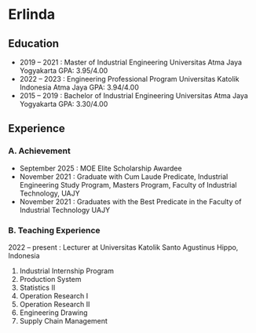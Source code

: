 # Erlinda

## Education
- 2019 – 2021 : Master of Industrial Engineering
    Universitas Atma Jaya Yogyakarta
    GPA: 3.95/4.00
- 2022 – 2023 : Engineering Professional Program
    Universitas Katolik Indonesia Atma Jaya
    GPA: 3.94/4.00
- 2015 – 2019 : Bachelor of Industrial Engineering
    Universitas Atma Jaya Yogyakarta
    GPA: 3.30/4.00

## Experience
### A. Achievement
- September 2025 : MOE Elite Scholarship Awardee
- November 2021 : Graduate with Cum Laude Predicate, Industrial 
Engineering Study Program, Masters Program, 
Faculty of Industrial Technology, UAJY
- November 2021 : Graduates with the Best Predicate in the Faculty  of Industrial Technology UAJY

### B. Teaching Experience
2022 – present : Lecturer at Universitas Katolik Santo Agustinus Hippo, Indonesia
1. Industrial Internship Program
2. Production System
3. Statistics II 
4. Operation Research I
5. Operation Research II
6. Engineering Drawing
7. Supply Chain Management



